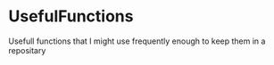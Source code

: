 # UsefulFunctions
 Usefull functions that I might use frequently enough to keep them in a repositary
